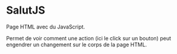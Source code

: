 # SalutJS

Page HTML avec du JavaScript.

Permet de voir comment une action (ici le click sur un bouton) peut engendrer un changement sur le corps de la page HTML.
